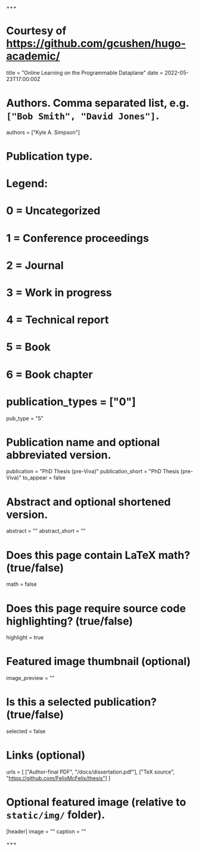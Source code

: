 +++

# Courtesy of https://github.com/gcushen/hugo-academic/

title = "Online Learning on the Programmable Dataplane"
date = 2022-05-23T17:00:00Z

# Authors. Comma separated list, e.g. `["Bob Smith", "David Jones"]`.
authors = ["Kyle A. Simpson"]

# Publication type.
# Legend:
# 0 = Uncategorized
# 1 = Conference proceedings
# 2 = Journal
# 3 = Work in progress
# 4 = Technical report
# 5 = Book
# 6 = Book chapter
# publication_types = ["0"]
pub_type = "5"

# Publication name and optional abbreviated version.
publication = "PhD Thesis (pre-Viva)"
publication_short = "PhD Thesis (pre-Viva)"
to_appear = false

# Abstract and optional shortened version.
abstract = ""
abstract_short = ""

# Does this page contain LaTeX math? (true/false)
math = false

# Does this page require source code highlighting? (true/false)
highlight = true

# Featured image thumbnail (optional)
image_preview = ""

# Is this a selected publication? (true/false)
selected = false

# Links (optional)
urls = [
	["Author-final PDF", "/docs/dissertation.pdf"],
	["TeX source", "https://github.com/FelixMcFelix/thesis"]
]

# Optional featured image (relative to `static/img/` folder).
[header]
image = ""
caption = ""

+++